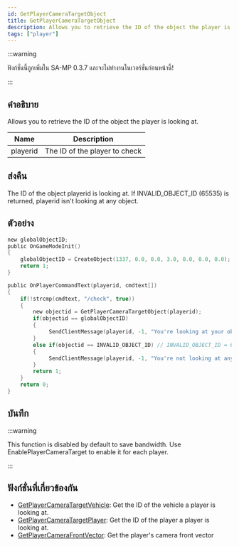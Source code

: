 ```yaml
---
id: GetPlayerCameraTargetObject
title: GetPlayerCameraTargetObject
description: Allows you to retrieve the ID of the object the player is looking at.
tags: ["player"]
---
```


:::warning

ฟังก์ชั่นนี้ถูกเพิ่มใน SA-MP 0.3.7 และจะไม่ทำงานในเวอร์ชั่นก่อนหน้านี้!

:::

## คำอธิบาย

Allows you to retrieve the ID of the object the player is looking at.

| Name     | Description                   |
| -------- | ----------------------------- |
| playerid | The ID of the player to check |

## ส่งคืน

The ID of the object playerid is looking at. If INVALID_OBJECT_ID (65535) is returned, playerid isn't looking at any object.

## ตัวอย่าง

```c
new globalObjectID;
public OnGameModeInit()
{
    globalObjectID = CreateObject(1337, 0.0, 0.0, 3.0, 0.0, 0.0, 0.0);
    return 1;
}

public OnPlayerCommandText(playerid, cmdtext[])
{
    if(!strcmp(cmdtext, "/check", true))
    {
        new objectid = GetPlayerCameraTargetObject(playerid);
        if(objectid == globalObjectID)
        {
             SendClientMessage(playerid, -1, "You're looking at your object.");
        }
        else if(objectid == INVALID_OBJECT_ID) // INVALID_OBJECT_ID = 65535
        {
             SendClientMessage(playerid, -1, "You're not looking at any object.");
        }
        return 1;
    }
    return 0;
}
```

## บันทึก

:::warning

This function is disabled by default to save bandwidth. Use EnablePlayerCameraTarget to enable it for each player.

:::

## ฟังก์ชั่นที่เกี่ยวข้องกัน

- [GetPlayerCameraTargetVehicle](../functions/GetplayerCameraTargetVehicle): Get the ID of the vehicle a player is looking at.
- [GetPlayerCameraTargetPlayer](../functions/GetplayerCameraTargetPlayer): Get the ID of the player a player is looking at.
- [GetPlayerCameraFrontVector](../functions/GetPlayerCameraFrontVector): Get the player's camera front vector

